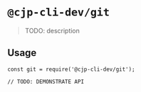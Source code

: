 # `@cjp-cli-dev/git`

> TODO: description

## Usage

```
const git = require('@cjp-cli-dev/git');

// TODO: DEMONSTRATE API
```
